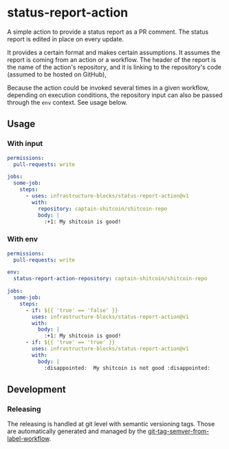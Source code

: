 # status-report-action

A simple action to provide a status report as a PR comment. The status report is edited in place on every
update.

It provides a certain format and makes certain assumptions. It assumes the report is coming from an
action or a workflow. The header of the report is the name of the action's repository, and it is linking
to the repository's code (assumed to be hosted on GitHub),

Because the action could be invoked several times in a given workflow, depending on execution conditions,
the repository input can also be passed through the `env` context. See usage below.

## Usage

### With input
```yaml
permissions:
  pull-requests: write

jobs:
  some-job:
    steps:
      - uses: infrastructure-blocks/status-report-action@v1
        with:
          repository: captain-shitcoin/shitcoin-repo
          body: |
            :+1: My shitcoin is good!
```
### With env
```yaml
permissions:
  pull-requests: write

env:
  status-report-action-repository: captain-shitcoin/shitcoin-repo

jobs:
  some-job:
    steps:
      - if: ${{ 'true' == 'false' }}
        uses: infrastructure-blocks/status-report-action@v1
        with:
          body: |
            :+1: My shitcoin is good!
      - if: ${{ 'true' == 'true' }}
        uses: infrastructure-blocks/status-report-action@v1
        with:
          body: |
            :disappointed:  My shitcoin is not good :disappointed: 
```
## Development

### Releasing

The releasing is handled at git level with semantic versioning tags. Those are automatically generated and managed
by the [git-tag-semver-from-label-workflow](https://github.com/infrastructure-blocks/git-tag-semver-from-label-workflow).
